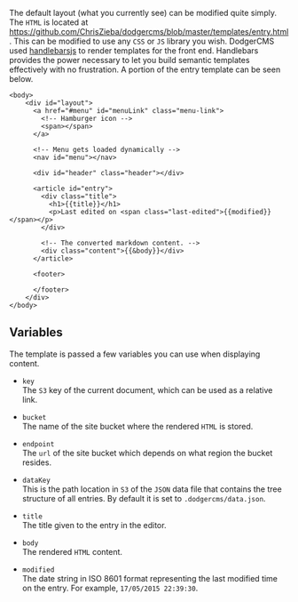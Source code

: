 The default layout (what you currently see) can be modified quite simply. The `HTML` is located at https://github.com/ChrisZieba/dodgercms/blob/master/templates/entry.html. This can be modified to use any `CSS` or `JS` library you wish. DodgerCMS used [handlebarsjs](http://handlebarsjs.com/) to render templates for the front end. Handlebars provides the power necessary to let you build semantic templates effectively with no frustration. A portion of the entry template can be seen below.

```
<body>
    <div id="layout">
      <a href="#menu" id="menuLink" class="menu-link">
        <!-- Hamburger icon -->
        <span></span>
      </a>

      <!-- Menu gets loaded dynamically -->
      <nav id="menu"></nav>

      <div id="header" class="header"></div>

      <article id="entry">
        <div class="title">
          <h1>{{title}}</h1>
          <p>Last edited on <span class="last-edited">{{modified}}</span></p>
        </div>

        <!-- The converted markdown content. -->
        <div class="content">{{&body}}</div>
      </article>

      <footer>

      </footer>
    </div>
</body>
```

## Variables

The template is passed a few variables you can use when displaying content.

- `key`  
  The `S3` key of the current document, which can be used as a relative link.

- `bucket`   
  The name of the site bucket where the rendered `HTML` is stored.

- `endpoint`  
  The `url` of the site bucket which depends on what region the bucket resides.

- `dataKey`  
  This is the path location in `S3` of the `JSON` data file that contains the tree structure of all entries. By default it is set to `.dodgercms/data.json`.

- `title`  
  The title given to the entry in the editor.

- `body`  
  The rendered `HTML` content. 

- `modified`  
  The date string in ISO 8601 format representing the last modified time on the entry. For example, `17/05/2015 22:39:30`.